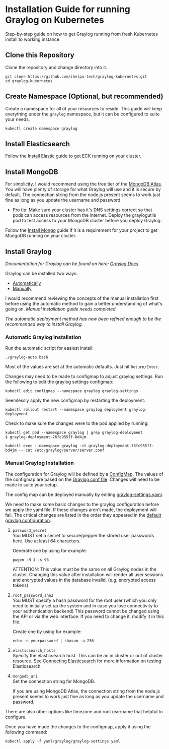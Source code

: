 # Installation Guide for running Graylog on Kubernetes
Step-by-step guide on how to get Graylog running from fresh Kubernetes install to working instance

## Clone this Repository
Clone the repository and change directory into it.
```
git clone https://github.com/ihelpu-tech/graylog-kubernetes.git
cd graylog-kubernetes
```

## Create Namespace (Optional, but recommended)
Create a namespace for all of your resources to reside. This guide will keep everything under the `graylog` namespace, but it can be configured to suite your needs.

```
kubectl create namespace graylog
```

## Install Elasticsearch
Follow the [Install Elastic][install-elasticsearch] guide to get ECK running on your cluster.

## Install MongoDB
For simplicity, I would recommend using the free tier of the [MongoDB Atlas][mongo-atlas]. You will have plenty of storage for what Graylog will use and it is secure by default. The connection string from the node.js present seems to work just fine as long as you update the username and password. 
* Pro tip: Make sure your cluster has it's DNS settings correct so that pods can access resources from the internet. Deploy the graylogutils pod to test access to your MongoDB cluster before you deploy Graylog.

Follow the [Install Mongo][install-mongo] guide if it is a requirement for your project to get MongoDB running on your cluster.

## Install Graylog

*Documentation for Graylog can be found on here: [Graylog Docs][graylogdocs]*

Graylog can be installed two ways:
* [Automatically](#automatic-graylog-installation)
* [Manually](#manual-graylog-installation)

I would recommend reviewing the concepts of the manual installation first before using the automatic method to gain a better understanding of what's going on. *Manual installation guide needs completed.*

*The automatic deployment method has now been refined enough to be the recommended way to install Graylog.*

### Automatic Graylog Installation
Run the automatic script for easiest install:
```
./graylog-auto.bash
```
Most of the values are set at the automatic defaults. Just hit `Return/Enter`.

Changes may need to be made to configmap to adjust graylog settings. Run the following to edit the graylog settings configmap:
```
kubectl edit configmap --namespace graylog graylog-settings 
```

Seemlessly apply the new configmap by restarting the deployment:
```
kubectl rollout restart --namespace graylog deployment graylog-deployment
```

Check to make sure the changes were to the pod applied by running:
```
kubectl get pod --namespace graylog | grep graylog-deployment
$ graylog-deployment-76fc955ff-bd4jm

kubectl exec --namespace graylog -it graylog-deployment-76fc955ff-bd4jm -- cat /etc/graylog/server/server.conf
```

### Manual Graylog Installation

The configuration for Graylog will be defined by a [ConfigMap][configmap]. The values of the configmap are based on the [Graylog conf file][graylogconf]. Changes will need to be made to suite your setup.

The config map can be deployed manually by editing [graylog-settings.yaml][samplemap]. 

We need to make some basic changes to the graylog configuration before we apply the yaml file. If these changes aren't made, the deployment will fail. The critical changes are listed in the order they appeared in the [default graylog configuration][graylogconf].

1. `password_secret`\
	You MUST set a secret to secure/pepper the stored user passwords here. Use at least 64 characters.

	Generate one by using for example:
	```
	pwgen -N 1 -s 96
	```
	ATTENTION: This value must be the same on all Graylog nodes in the cluster. Changing this value after installation will render all user sessions and encrypted values in the database invalid. (e.g. encrypted access tokens)

1. `root_password_sha2`\
	You MUST specify a hash password for the root user (which you only need to initially set up the system and in case you lose connectivity to your authentication backend) This password cannot be changed using the API or via the web interface. If you need to change it, modify it in this file.

	Create one by using for example:
	```
	echo -n yourpassword | shasum -a 256
	```

1. `elasticsearch_hosts`\
	Specify the elasticsearch host. This can be an in cluster or out of cluster resource. See [Connecting Elasticsearch](elasticsearch.md) for more information on testing Elasticsearch.	

1. `mongodb_uri`\
	Set the connection string for MongoDB. 

	If you are using MongoDB Atlas, the connection string from the node.js present seems to work just fine as long as you update the username and password.


There are also other options like timezone and root username that helpful to configure.


Once you have made the changes to the configmap, apply it using the following command:
```
kubectl apply -f yaml/graylog/graylog-settings.yaml
```

<!-- #### Deploy Graylog 
Now it's time for the fun part. Actually deploying Graylog. Let's get into it: -->










[eck]: https://www.elastic.co/downloads/elastic-cloud-kubernetes
[elasticsearch]: https://www.elastic.co/guide/en/cloud-on-k8s/1.8/k8s-deploy-elasticsearch.html
[install-elasticsearch]: install-elasticsearch.md

[mongo]: https://github.com/mongodb/mongodb-kubernetes-operator
[mongoinstall]: https://github.com/mongodb/mongodb-kubernetes-operator/blob/master/docs/install-upgrade.md
[mongodeploy]: https://github.com/mongodb/mongodb-kubernetes-operator/blob/master/docs/deploy-configure.md
[testmongo]: ../docs/test-mongo-connection.md
[install-mongo]: install-mongo.md
[mongo-atlas]: https://www.mongodb.com/atlas/database

[crd]: https://kubernetes.io/docs/concepts/extend-kubernetes/api-extension/custom-resources/
[configmap]: https://kubernetes.io/docs/concepts/configuration/configmap/
[coredns]: https://coredns.io/plugins/kubernetes/
[dnsutils]: https://kubernetes.io/docs/tasks/administer-cluster/dns-debugging-resolution/

[graylogdocs]: https://docs.graylog.org/en/4.1/
[graylogconf]: https://github.com/Graylog2/graylog-docker/blob/4.1/config/graylog.conf
[samplemap]: ../yaml/graylog/graylog-settings.yaml